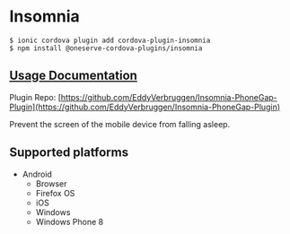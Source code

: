 # Insomnia

```
$ ionic cordova plugin add cordova-plugin-insomnia
$ npm install @oneserve-cordova-plugins/insomnia
```

## [Usage Documentation](https://oneserve.gitbook.io/oneserve-cordova-plugins/plugins/insomnia/)

Plugin Repo: [https://github.com/EddyVerbruggen/Insomnia-PhoneGap-Plugin](https://github.com/EddyVerbruggen/Insomnia-PhoneGap-Plugin)

Prevent the screen of the mobile device from falling asleep.

## Supported platforms

- Android
  - Browser
  - Firefox OS
  - iOS
  - Windows
  - Windows Phone 8
  



